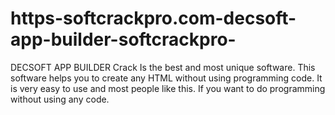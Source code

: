 # https-softcrackpro.com-decsoft-app-builder-softcrackpro-
DECSOFT APP BUILDER Crack Is the best and most unique software. This software helps you to create any HTML without using programming code. It is very easy to use and most people like this. If you want to do programming without using any code.
